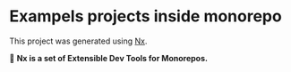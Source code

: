 # Exampels projects inside monorepo

This project was generated using [Nx](https://nx.dev).

🔎 **Nx is a set of Extensible Dev Tools for Monorepos.**

